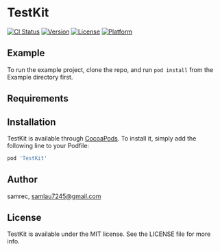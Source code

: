 # TestKit

[![CI Status](https://img.shields.io/travis/samrec/TestKit.svg?style=flat)](https://travis-ci.org/samrec/TestKit)
[![Version](https://img.shields.io/cocoapods/v/TestKit.svg?style=flat)](https://cocoapods.org/pods/TestKit)
[![License](https://img.shields.io/cocoapods/l/TestKit.svg?style=flat)](https://cocoapods.org/pods/TestKit)
[![Platform](https://img.shields.io/cocoapods/p/TestKit.svg?style=flat)](https://cocoapods.org/pods/TestKit)

## Example

To run the example project, clone the repo, and run `pod install` from the Example directory first.

## Requirements

## Installation

TestKit is available through [CocoaPods](https://cocoapods.org). To install
it, simply add the following line to your Podfile:

```ruby
pod 'TestKit'
```

## Author

samrec, samlau7245@gmail.com

## License

TestKit is available under the MIT license. See the LICENSE file for more info.
